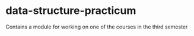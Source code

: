# data-structure-practicum
Contains a module for working on one of the courses in the third semester
